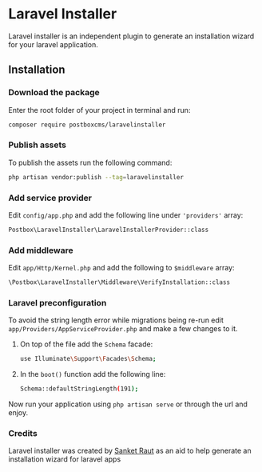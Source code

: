 # Laravel Installer
Laravel installer is an independent plugin to generate an installation wizard for your laravel application.

## Installation

### Download the package
Enter the root folder of your project in terminal and run:
```bash
composer require postboxcms/laravelinstaller
````
### Publish assets
To publish the assets run the following command:
```bash
php artisan vendor:publish --tag=laravelinstaller
````
### Add service provider
Edit ```config/app.php``` and add the following line under ````'providers'```` array:
```bash
Postbox\LaravelInstaller\LaravelInstallerProvider::class
````
### Add middleware
Edit ```app/Http/Kernel.php``` and add the following to ````$middleware```` array:
```bash
\Postbox\LaravelInstaller\Middleware\VerifyInstallation::class
````
### Laravel preconfiguration
To avoid the string length error while migrations being re-run edit ````app/Providers/AppServiceProvider.php```` and make a few changes to it.

1. On top of the file add the ```Schema``` facade:
    ```bash
    use Illuminate\Support\Facades\Schema;
    ````
2. In the ````boot()```` function add the following line:
    ```bash
    Schema::defaultStringLength(191); 
    ````
Now run your application using ````php artisan serve```` or through the url and enjoy.

### Credits
Laravel installer was created by [Sanket Raut](https://twitter.com/sanketmraut) as an aid to help generate an installation wizard for laravel apps
